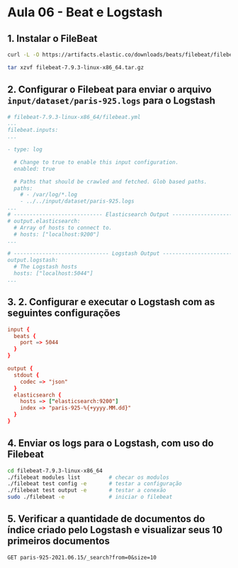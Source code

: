 # Aula 06 - Beat e Logstash

## 1. Instalar o FileBeat

```bash
curl -L -O https://artifacts.elastic.co/downloads/beats/filebeat/filebeat-7.9.3-linux-x86_64.tar.gz

tar xzvf filebeat-7.9.3-linux-x86_64.tar.gz
```

## 2. Configurar o Filebeat para enviar o arquivo `input/dataset/paris-925.logs`  para o Logstash

```yml
# filebeat-7.9.3-linux-x86_64/filebeat.yml
...
filebeat.inputs:
...

- type: log

  # Change to true to enable this input configuration.
  enabled: true

  # Paths that should be crawled and fetched. Glob based paths.
  paths:
    # - /var/log/*.log
    - ../../input/dataset/paris-925.logs
...
# ---------------------------- Elasticsearch Output ----------------------------
# output.elasticsearch:
  # Array of hosts to connect to.
  # hosts: ["localhost:9200"]
...

# ------------------------------ Logstash Output -------------------------------
output.logstash:
  # The Logstash hosts
  hosts: ["localhost:5044"]
...
```

## 3. 2. Configurar e executar o Logstash com as seguintes configurações

```conf
input {
  beats {
    port => 5044
  }
}

output {
  stdout {
    codec => "json"
  }
  elasticsearch {
    hosts => ["elasticsearch:9200"]
    index => "paris-925-%{+yyyy.MM.dd}"
  }
}
```

## 4. Enviar os logs para o Logstash, com uso do Filebeat

```bash
cd filebeat-7.9.3-linux-x86_64
./filebeat modules list         # checar os modulos
./filebeat test config -e       # testar a configuração
./filebeat test output -e       # testar a conexão
sudo ./filebeat -e              # iniciar o filebeat
```

## 5. Verificar a quantidade de documentos do índice criado pelo Logstash e visualizar seus 10 primeiros documentos

```http
GET paris-925-2021.06.15/_search?from=0&size=10
```
